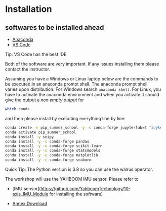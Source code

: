 # Installation
## softwares to be installed ahead
- [Anaconda](https://www.anaconda.com/download)
- [VS Code](https://code.visualstudio.com/)

Tip: VS Code has the best IDE.

Both of the software are very important. If any issues installing them please contact the instructor. 


Assuming you have a Windows or Linux laptop below are the commands to be executed in an anaconda prompt shell. The anaconda prompt shell varies upon distribution. For Windows search ```anaconda shell```. For Linux, you have to activate the anaconda environment and when you activate it should give the output a *non empty output* for

```bash
which conda
```
and then please install by executing everything line by line:
```bash
conda create -n pip_summer_school -y -c conda-forge jupyterlab=3 "ipykernel>=6" xeus-python python=3.8
conda activate pip_summer_school
conda install -y scipy
conda install -y -c conda-forge pandas
conda install -y -c conda-forge scikit-learn
conda install -y -c conda-forge statsmodels
conda install -y -c conda-forge matplotlib
conda install -y -c conda-forge seaborn
```

Quick Tip: The Python version is 3.8 so you can use the walrus operator. 

The workshop will use the YAHBOOM IMU sensor. Please refer to
 - [IMU sensor](https://github.com/YahboomTechnology/10-axis_IMU_Module for installing the software)
 
 - [Annex Download](https://drive.google.com/drive/u/1/folders/1XkIL0RvOkqZD_GbHdTRHtLtMkgXIC3lu)

